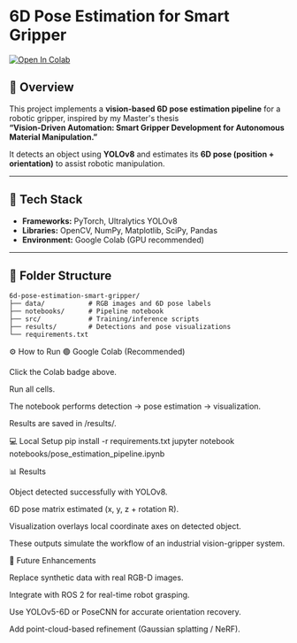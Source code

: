 # 6D Pose Estimation for Smart Gripper

[![Open In Colab](https://colab.research.google.com/assets/colab-badge.svg)](https://colab.research.google.com/github/Sruthi-Reddy-B/6d-pose-estimation-smart-gripper/blob/main/notebooks/pose_estimation_pipeline.ipynb)

## 🎯 Overview
This project implements a **vision-based 6D pose estimation pipeline** for a robotic gripper, inspired by my Master's thesis  
**“Vision-Driven Automation: Smart Gripper Development for Autonomous Material Manipulation.”**

It detects an object using **YOLOv8** and estimates its **6D pose (position + orientation)** to assist robotic manipulation.

---

## 🧠 Tech Stack
- **Frameworks:** PyTorch, Ultralytics YOLOv8  
- **Libraries:** OpenCV, NumPy, Matplotlib, SciPy, Pandas  
- **Environment:** Google Colab (GPU recommended)

---

## 📂 Folder Structure
```text
6d-pose-estimation-smart-gripper/
├── data/           # RGB images and 6D pose labels
├── notebooks/      # Pipeline notebook
├── src/            # Training/inference scripts
├── results/        # Detections and pose visualizations
└── requirements.txt
```

⚙️ How to Run
🟢 Google Colab (Recommended)

Click the Colab badge above.

Run all cells.

The notebook performs detection → pose estimation → visualization.

Results are saved in /results/.

💻 Local Setup
pip install -r requirements.txt
jupyter notebook notebooks/pose_estimation_pipeline.ipynb

📊 Results

Object detected successfully with YOLOv8.

6D pose matrix estimated (x, y, z + rotation R).

Visualization overlays local coordinate axes on detected object.

These outputs simulate the workflow of an industrial vision-gripper system.

🚀 Future Enhancements

Replace synthetic data with real RGB-D images.

Integrate with ROS 2 for real-time robot grasping.

Use YOLOv5-6D or PoseCNN for accurate orientation recovery.

Add point-cloud-based refinement (Gaussian splatting / NeRF).
